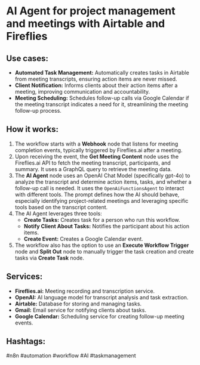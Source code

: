 # AI Agent for project management and meetings with Airtable and Fireflies

## Use cases:

- **Automated Task Management:** Automatically creates tasks in Airtable from meeting transcripts, ensuring action items are never missed.
- **Client Notification:** Informs clients about their action items after a meeting, improving communication and accountability.
- **Meeting Scheduling:** Schedules follow-up calls via Google Calendar if the meeting transcript indicates a need for it, streamlining the meeting follow-up process.

## How it works:

1.  The workflow starts with a **Webhook** node that listens for meeting completion events, typically triggered by Fireflies.ai after a meeting.
2.  Upon receiving the event, the **Get Meeting Content** node uses the Fireflies.ai API to fetch the meeting transcript, participants, and summary.  It uses a GraphQL query to retrieve the meeting data.
3.  The **AI Agent** node uses an OpenAI Chat Model (specifically gpt-4o) to analyze the transcript and determine action items, tasks, and whether a follow-up call is needed. It uses the `OpenAiFunctionsAgent` to interact with different tools. The prompt defines how the AI should behave, especially identifying project-related meetings and leveraging specific tools based on the transcript content.
4.  The AI Agent leverages three tools:
    *   **Create Tasks:** Creates task for a person who run this workflow.
    *   **Notify Client About Tasks:** Notifies the participant about his action items.
    *   **Create Event:** Creates a Google Calendar event.
5.  The workflow also has the option to use an **Execute Workflow Trigger** node and **Split Out** node to manually trigger the task creation and create tasks via **Create Task** node.

## Services:

-   **Fireflies.ai:** Meeting recording and transcription service.
-   **OpenAI:** AI language model for transcript analysis and task extraction.
-   **Airtable:** Database for storing and managing tasks.
-   **Gmail:** Email service for notifying clients about tasks.
-   **Google Calendar:** Scheduling service for creating follow-up meeting events.

## Hashtags:

#n8n #automation #workflow #AI #taskmanagement
